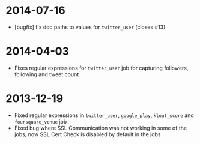 # 2014-07-16

* [bugfix] fix doc paths to values for `twitter_user` (closes #13)

# 2014-04-03

* Fixes regular expressions for `twitter_user` job for capturing followers, following and tweet count

# 2013-12-19

* Fixed regular expressions in `twitter_user`, `google_play`, `klout_score` and `foursquare_venue` job 
* Fixed bug where SSL Communication was not working in some of the jobs, now SSL Cert Check is disabled by default in the jobs